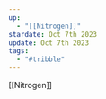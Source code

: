 ```yaml
---
up:
  - "[[Nitrogen]]"
stardate: Oct 7th 2023
update: Oct 7th 2023
tags:
  - "#tribble"
---
```

[[Nitrogen]]